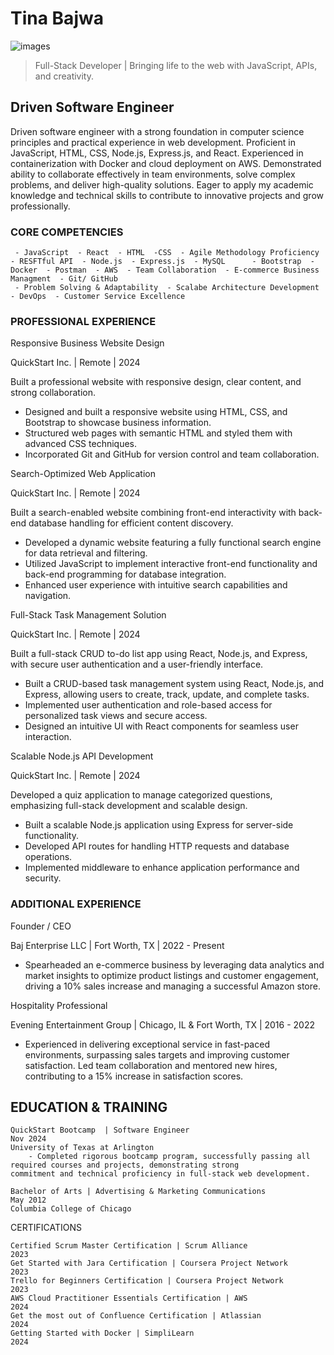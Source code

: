 # Tina Bajwa
![images](https://github.com/Tea-naa/Tea-naa/assets/172461735/f536eb89-ab18-4929-91f0-1f4829fa48ce)

>Full-Stack Developer | Bringing life to the web with JavaScript, APIs, and creativity.

## Driven Software Engineer
Driven software engineer with a strong foundation in computer science principles and practical experience in web development. Proficient in JavaScript, HTML, CSS, Node.js, Express.js, and React. Experienced in containerization with Docker and cloud deployment on AWS. Demonstrated ability to collaborate effectively in team environments, solve complex problems, and deliver high-quality solutions. Eager to apply my academic knowledge and technical skills to contribute to innovative projects and grow professionally.

### CORE COMPETENCIES
     - JavaScript  - React  - HTML  -CSS  - Agile Methodology Proficiency  - RESFTful API  - Node.js  - Express.js  - MySQL      - Bootstrap  - Docker  - Postman  - AWS  - Team Collaboration  - E-commerce Business Managment  - Git/ GitHub  
     - Problem Solving & Adaptability  - Scalabe Architecture Development  - DevOps  - Customer Service Excellence

### PROFESSIONAL EXPERIENCE
Responsive Business Website Design

QuickStart Inc. | Remote | 2024

Built a professional website with responsive design, clear content, and strong collaboration.
- Designed and built a responsive website using HTML, CSS, and Bootstrap to showcase business information.
- Structured web pages with semantic HTML and styled them with advanced CSS techniques.
- Incorporated Git and GitHub for version control and team collaboration.


Search-Optimized Web Application

QuickStart Inc. | Remote | 2024

Built a search-enabled website combining front-end interactivity with back-end database handling for efficient content discovery.
- Developed a dynamic website featuring a fully functional search engine for data retrieval and filtering.
- Utilized JavaScript to implement interactive front-end functionality and back-end programming for database integration.
- Enhanced user experience with intuitive search capabilities and navigation.

Full-Stack Task Management Solution

QuickStart Inc. | Remote | 2024

Built a full-stack CRUD to-do list app using React, Node.js, and Express, with secure user authentication and a user-friendly interface.

- Built a CRUD-based task management system using React, Node.js, and Express, allowing users to create, track, update, and complete tasks.
- Implemented user authentication and role-based access for personalized task views and secure access.
- Designed an intuitive UI with React components for seamless user interaction.

Scalable Node.js API Development

QuickStart Inc. | Remote | 2024

Developed a quiz application to manage categorized questions, emphasizing full-stack development and scalable design.

- Built a scalable Node.js application using Express for server-side functionality.
- Developed API routes for handling HTTP requests and database operations.
- Implemented middleware to enhance application performance and security.

### ADDITIONAL EXPERIENCE
Founder / CEO

Baj Enterprise LLC | Fort Worth, TX | 2022 - Present 

- Spearheaded an e-commerce business by leveraging data analytics and market insights to optimize product listings and customer engagement, driving a 10% sales increase and managing a successful Amazon store.

Hospitality Professional

Evening Entertainment Group | Chicago, IL & Fort Worth, TX | 2016 - 2022

- Experienced in delivering exceptional service in fast-paced environments, surpassing sales targets and improving customer satisfaction. Led team collaboration and mentored new hires, contributing to a 15% increase in satisfaction scores.


## EDUCATION & TRAINING
 
    QuickStart Bootcamp  | Software Engineer                                                                    Nov 2024
    University of Texas at Arlington
        - Completed rigorous bootcamp program, successfully passing all required courses and projects, demonstrating strong           commitment and technical proficiency in full-stack web development.

    Bachelor of Arts | Advertising & Marketing Communications                                                    May 2012
    Columbia College of Chicago

CERTIFICATIONS

    Certified Scrum Master Certification | Scrum Alliance                                                            2023
    Get Started with Jara Certification | Coursera Project Network                                                   2023
    Trello for Beginners Certification | Coursera Project Network                                                    2023
    AWS Cloud Practitioner Essentials Certification | AWS                                                            2024
    Get the most out of Confluence Certification | Atlassian                                                         2024
    Getting Started with Docker | SimpliLearn                                                                        2024


<!--
**Tea-naa/Tea-naa** is a ✨ _special_ ✨ repository because its `README.md` (this file) appears on your GitHub profile.

Here are some ideas to get you started:

- 🔭 I’m currently working on ...
- 🌱 I’m currently learning ...
- 👯 I’m looking to collaborate on ...
- 🤔 I’m looking for help with ...
- 💬 Ask me about ...
- 📫 How to reach me: ...
- 😄 Pronouns: ...
- ⚡ Fun fact: ...
-->
